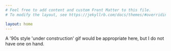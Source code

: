 ```yaml
---
# Feel free to add content and custom Front Matter to this file.
# To modify the layout, see https://jekyllrb.com/docs/themes/#overriding-theme-defaults

layout: home
---
```


A '90s style 'under construction' gif would be appropriate here, but I do not have one on hand.
